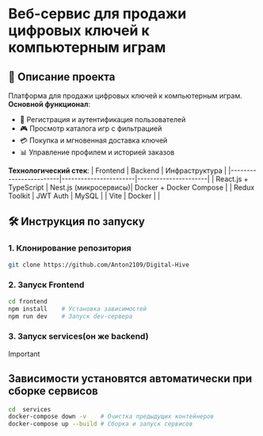 # Веб-сервис для продажи цифровых ключей к компьютерным играм

## 🚀 Описание проекта

Платформа для продажи цифровых ключей к компьютерным играм.  
**Основной функционал**:
- 📝 Регистрация и аутентификация пользователей
- 🎮 Просмотр каталога игр с фильтрацией
- 💳 Покупка и мгновенная доставка ключей
- 📊 Управление профилем и историей заказов

**Технологический стек**:
| Frontend               | Backend               | Инфраструктура       |
|------------------------|-----------------------|----------------------|
| React.js + TypeScript  | Nest.js (микросервисы)| Docker + Docker Compose      |
| Redux Toolkit          | JWT Auth              | MySQL               |
| Vite                   | Docker                |             |

## 🛠 Инструкция по запуску

### 1. Клонирование репозитория
```bash
git clone https://github.com/Anton2109/Digital-Hive
```

### 2. Запуск Frontend
```bash
cd frontend
npm install    # Установка зависимостей
npm run dev    # Запуск dev-сервера
```

### 3. Запуск services(он же backend)

> [!IMPORTANT]
> ## Зависимости установятся автоматически при сборке сервисов

```bash
cd  services
docker-compose down -v    # Очистка предыдущих контейнеров
docker-compose up --build # Сборка и запуск сервисов
```
